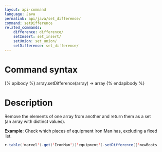 ```yaml
---
layout: api-command
language: Java
permalink: api/java/set_difference/
command: setDifference
related_commands:
    difference: difference/
    setInsert: set_insert/
    setUnion: set_union/
    setDifference: set_difference/
---
```


# Command syntax #

{% apibody %}
array.setDifference(array) &rarr; array
{% endapibody %}

# Description #

Remove the elements of one array from another and return them as a set (an array with
distinct values).

__Example:__ Check which pieces of equipment Iron Man has, excluding a fixed list.

```java
r.table('marvel').get('IronMan')('equipment').setDifference(['newBoots', 'arc_reactor']).run(conn)
```


